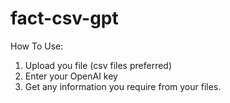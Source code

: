# fact-csv-gpt
How To Use:
1. Upload you file (csv files preferred)
2. Enter your OpenAI key
3. Get any information you require from your files.
